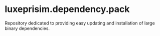 luxeprisim.dependency.pack
==========================

Repository dedicated to providing easy updating and installation of large binary dependencies.
